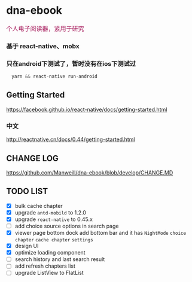 # dna-ebook
<font color="#a71d5d" size = "3px">
  个人电子阅读器，紧用于研究
</font>

### 基于 react-native、mobx
### 只在android下测试了，暂时没有在ios下测试过

```js
  yarn && react-native run-android
```

## Getting Started
https://facebook.github.io/react-native/docs/getting-started.html
### 中文
http://reactnative.cn/docs/0.44/getting-started.html

## CHANGE LOG
https://github.com/Manweill/dna-ebook/blob/develop/CHANGE.MD

## TODO LIST
- [x] bulk cache chapter
- [x] upgrade `antd-mobild` to 1.2.0
- [x] upgrade `react-native` to 0.45.x
- [ ] add choice source options in search page
- [x] viewer page bottom dock
      add bottom bar and it has `NightMode` `choice chapter` `cache chapter` `settings`
- [x] design UI
- [x] optimize loading component
- [ ] search history and last search result
- [ ] add refresh chapters list
- [ ] upgrade ListView to FlatList

